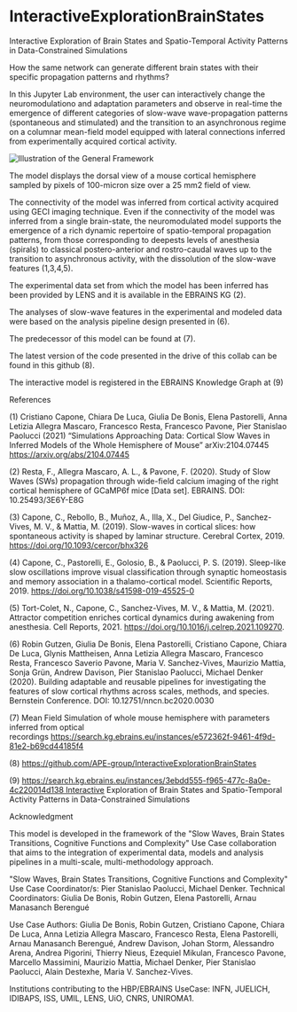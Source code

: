 # InteractiveExplorationBrainStates

Interactive Exploration of Brain States and Spatio-Temporal Activity Patterns in Data-Constrained Simulations

How the same network can generate different brain states with their specific propagation patterns and rhythms?

In this Jupyter Lab environment, the user can interactively change the neuromodulationo and adaptation parameters and observe in real-time the emergence of different categories of slow-wave wave-propagation patterns (spontaneous and stimulated) and the transition to an asynchronous regime on a columnar mean-field model equipped with lateral connections inferred from experimentally acquired cortical activity.

![Illustration of the General Framework](img/fig1.png)

The model displays the dorsal view of a mouse cortical hemisphere sampled by pixels of 100-micron size over a 25 mm2 field of view.

The connectivity of the model was inferred from cortical activity acquired using GECI imaging technique. Even if the connectivity of the model was inferred from a single brain-state, the neuromodulated model supports the emergence of a rich dynamic repertoire of spatio-temporal propagation patterns, from those corresponding to deepests levels of anesthesia (spirals) to classical postero-anterior and rostro-caudal waves up to the transition to asynchronous activity, with the dissolution of the slow-wave features (1,3,4,5).

The experimental data set from which the model has been inferred has been provided by LENS and it is available in the EBRAINS KG (2).

The analyses of slow-wave features in the experimental and modeled data were based on the analysis pipeline design presented in (6).

The predecessor of this model can be found at (7).

The latest version of the code presented in the drive of this collab can be found in this github (8).

The interactive model is registered in the EBRAINS Knowledge Graph at (9)

References

(1) Cristiano Capone, Chiara De Luca, Giulia De Bonis, Elena Pastorelli, Anna Letizia Allegra Mascaro, Francesco Resta, Francesco Pavone, Pier Stanislao Paolucci (2021) “Simulations Approaching Data: Cortical Slow Waves in Inferred Models of the Whole Hemisphere of Mouse” arXiv:2104.07445 https://arxiv.org/abs/2104.07445

(2) Resta, F., Allegra Mascaro, A. L., & Pavone, F. (2020). Study of Slow Waves (SWs) propagation through wide-field calcium imaging of the right cortical hemisphere of GCaMP6f mice [Data set]. EBRAINS. DOI: 10.25493/3E6Y-E8G

(3) Capone, C., Rebollo, B., Muñoz, A., Illa, X., Del Giudice, P., Sanchez-Vives, M. V., & Mattia, M. (2019). Slow-waves in cortical slices: how spontaneous activity is shaped by laminar structure. Cerebral Cortex, 2019. https://doi.org/10.1093/cercor/bhx326

(4) Capone, C., Pastorelli, E., Golosio, B., & Paolucci, P. S. (2019). Sleep-like slow oscillations improve visual classification through synaptic homeostasis and memory association in a thalamo-cortical model. Scientific Reports, 2019. https://doi.org/10.1038/s41598-019-45525-0

(5) Tort-Colet, N., Capone, C., Sanchez-Vives, M. V., & Mattia, M. (2021). Attractor competition enriches cortical dynamics during awakening from anesthesia. Cell Reports, 2021. https://doi.org/10.1016/j.celrep.2021.109270.

(6) Robin Gutzen, Giulia De Bonis, Elena Pastorelli, Cristiano Capone, Chiara De Luca, Glynis Mattheisen, Anna Letizia Allegra Mascaro, Francesco Resta, Francesco Saverio Pavone, Maria V. Sanchez-Vives, Maurizio Mattia, Sonja Grün, Andrew Davison, Pier Stanislao Paolucci, Michael Denker (2020). Building adaptable and reusable pipelines for investigating the features of slow cortical rhythms across scales, methods, and species. Bernstein Conference. DOI: 10.12751/nncn.bc2020.0030 

(7) Mean Field Simulation of whole mouse hemisphere with parameters inferred from optical recordings https://search.kg.ebrains.eu/instances/e572362f-9461-4f9d-81e2-b69cd44185f4

(8) https://github.com/APE-group/InteractiveExplorationBrainStates

(9) https://search.kg.ebrains.eu/instances/3ebdd555-f965-477c-8a0e-4c220014d138 Interactive Exploration of Brain States and Spatio-Temporal Activity Patterns in Data-Constrained Simulations


Acknowledgment

This model is developed in the framework of the "Slow Waves, Brain States Transitions, Cognitive Functions and Complexity" Use Case collaboration that aims to the integration of experimental data, models and analysis pipelines in a multi-scale, multi-methodology approach.

"Slow Waves, Brain States Transitions, Cognitive Functions and Complexity" Use Case Coordinator/s: Pier Stanislao Paolucci, Michael Denker. Technical Coordinators: Giulia De Bonis, Robin Gutzen, Elena Pastorelli, Arnau Manasanch Berengué

Use Case Authors: Giulia De Bonis, Robin Gutzen, Cristiano Capone, Chiara De Luca, Anna Letizia Allegra Mascaro, Francesco Resta, Elena Pastorelli, Arnau Manasanch Berengué, Andrew Davison, Johan Storm, Alessandro Arena, Andrea Pigorini, Thierry Nieus, Ezequiel Mikulan, Francesco Pavone, Marcello Massimini, Maurizio Mattia, Michael Denker, Pier Stanislao Paolucci, Alain Destexhe, Maria V. Sanchez-Vives.

Institutions contributing to the HBP/EBRAINS UseCase: INFN, JUELICH, IDIBAPS, ISS, UMIL, LENS, UiO, CNRS, UNIROMA1.
